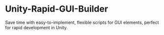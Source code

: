# Unity-Rapid-GUI-Builder
Save time with easy-to-implement, flexible scripts for GUI elements, perfect for rapid development in Unity.
